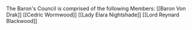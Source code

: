 The Baron's Council is comprised of the following Members:
[[Baron Von Drak]]
[[Cedric Wormwood]]
[[Lady Elara Nightshade]]
[[Lord Reynard Blackwood]]
